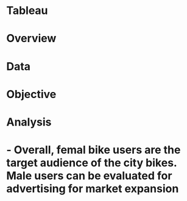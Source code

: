 # Tableau
# Overview
# Data
# Objective
# Analysis
# - Overall, femal bike users are the target audience of the city bikes. Male users can be  evaluated for advertising for market expansion
